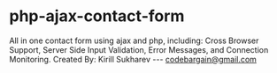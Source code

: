 # php-ajax-contact-form
All in one contact form using ajax and php, including: Cross Browser Support, Server Side Input Validation, Error Messages, and Connection Monitoring.
Created By: Kirill Sukharev --- codebargain@gmail.com
